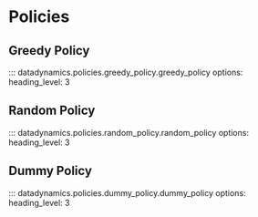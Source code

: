 # Policies

## Greedy Policy

::: datadynamics.policies.greedy_policy.greedy_policy
    options:
        heading_level: 3

## Random Policy

::: datadynamics.policies.random_policy.random_policy
    options:
        heading_level: 3

## Dummy Policy

::: datadynamics.policies.dummy_policy.dummy_policy
    options:
        heading_level: 3
